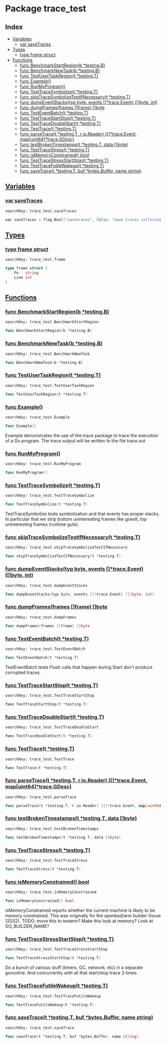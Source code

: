 # Package trace_test

## Index

* [Variables](#var)
    * [var saveTraces](#saveTraces)
* [Types](#type)
    * [type frame struct](#frame)
* [Functions](#func)
    * [func BenchmarkStartRegion(b *testing.B)](#BenchmarkStartRegion)
    * [func BenchmarkNewTask(b *testing.B)](#BenchmarkNewTask)
    * [func TestUserTaskRegion(t *testing.T)](#TestUserTaskRegion)
    * [func Example()](#Example)
    * [func RunMyProgram()](#RunMyProgram)
    * [func TestTraceSymbolize(t *testing.T)](#TestTraceSymbolize)
    * [func skipTraceSymbolizeTestIfNecessary(t *testing.T)](#skipTraceSymbolizeTestIfNecessary)
    * [func dumpEventStacks(typ byte, events []*trace.Event) ([]byte, int)](#dumpEventStacks)
    * [func dumpFrames(frames []frame) []byte](#dumpFrames)
    * [func TestEventBatch(t *testing.T)](#TestEventBatch)
    * [func TestTraceStartStop(t *testing.T)](#TestTraceStartStop)
    * [func TestTraceDoubleStart(t *testing.T)](#TestTraceDoubleStart)
    * [func TestTrace(t *testing.T)](#TestTrace)
    * [func parseTrace(t *testing.T, r io.Reader) ([]*trace.Event, map[uint64]*trace.GDesc)](#parseTrace)
    * [func testBrokenTimestamps(t *testing.T, data []byte)](#testBrokenTimestamps)
    * [func TestTraceStress(t *testing.T)](#TestTraceStress)
    * [func isMemoryConstrained() bool](#isMemoryConstrained)
    * [func TestTraceStressStartStop(t *testing.T)](#TestTraceStressStartStop)
    * [func TestTraceFutileWakeup(t *testing.T)](#TestTraceFutileWakeup)
    * [func saveTrace(t *testing.T, buf *bytes.Buffer, name string)](#saveTrace)


## <a id="var" href="#var">Variables</a>

### <a id="saveTraces" href="#saveTraces">var saveTraces</a>

```
searchKey: trace_test.saveTraces
```

```Go
var saveTraces = flag.Bool("savetraces", false, "save traces collected by tests")
```

## <a id="type" href="#type">Types</a>

### <a id="frame" href="#frame">type frame struct</a>

```
searchKey: trace_test.frame
```

```Go
type frame struct {
	Fn   string
	Line int
}
```

## <a id="func" href="#func">Functions</a>

### <a id="BenchmarkStartRegion" href="#BenchmarkStartRegion">func BenchmarkStartRegion(b *testing.B)</a>

```
searchKey: trace_test.BenchmarkStartRegion
```

```Go
func BenchmarkStartRegion(b *testing.B)
```

### <a id="BenchmarkNewTask" href="#BenchmarkNewTask">func BenchmarkNewTask(b *testing.B)</a>

```
searchKey: trace_test.BenchmarkNewTask
```

```Go
func BenchmarkNewTask(b *testing.B)
```

### <a id="TestUserTaskRegion" href="#TestUserTaskRegion">func TestUserTaskRegion(t *testing.T)</a>

```
searchKey: trace_test.TestUserTaskRegion
```

```Go
func TestUserTaskRegion(t *testing.T)
```

### <a id="Example" href="#Example">func Example()</a>

```
searchKey: trace_test.Example
```

```Go
func Example()
```

Example demonstrates the use of the trace package to trace the execution of a Go program. The trace output will be written to the file trace.out 

### <a id="RunMyProgram" href="#RunMyProgram">func RunMyProgram()</a>

```
searchKey: trace_test.RunMyProgram
```

```Go
func RunMyProgram()
```

### <a id="TestTraceSymbolize" href="#TestTraceSymbolize">func TestTraceSymbolize(t *testing.T)</a>

```
searchKey: trace_test.TestTraceSymbolize
```

```Go
func TestTraceSymbolize(t *testing.T)
```

TestTraceSymbolize tests symbolization and that events has proper stacks. In particular that we strip bottom uninteresting frames like goexit, top uninteresting frames (runtime guts). 

### <a id="skipTraceSymbolizeTestIfNecessary" href="#skipTraceSymbolizeTestIfNecessary">func skipTraceSymbolizeTestIfNecessary(t *testing.T)</a>

```
searchKey: trace_test.skipTraceSymbolizeTestIfNecessary
```

```Go
func skipTraceSymbolizeTestIfNecessary(t *testing.T)
```

### <a id="dumpEventStacks" href="#dumpEventStacks">func dumpEventStacks(typ byte, events []*trace.Event) ([]byte, int)</a>

```
searchKey: trace_test.dumpEventStacks
```

```Go
func dumpEventStacks(typ byte, events []*trace.Event) ([]byte, int)
```

### <a id="dumpFrames" href="#dumpFrames">func dumpFrames(frames []frame) []byte</a>

```
searchKey: trace_test.dumpFrames
```

```Go
func dumpFrames(frames []frame) []byte
```

### <a id="TestEventBatch" href="#TestEventBatch">func TestEventBatch(t *testing.T)</a>

```
searchKey: trace_test.TestEventBatch
```

```Go
func TestEventBatch(t *testing.T)
```

TestEventBatch tests Flush calls that happen during Start don't produce corrupted traces. 

### <a id="TestTraceStartStop" href="#TestTraceStartStop">func TestTraceStartStop(t *testing.T)</a>

```
searchKey: trace_test.TestTraceStartStop
```

```Go
func TestTraceStartStop(t *testing.T)
```

### <a id="TestTraceDoubleStart" href="#TestTraceDoubleStart">func TestTraceDoubleStart(t *testing.T)</a>

```
searchKey: trace_test.TestTraceDoubleStart
```

```Go
func TestTraceDoubleStart(t *testing.T)
```

### <a id="TestTrace" href="#TestTrace">func TestTrace(t *testing.T)</a>

```
searchKey: trace_test.TestTrace
```

```Go
func TestTrace(t *testing.T)
```

### <a id="parseTrace" href="#parseTrace">func parseTrace(t *testing.T, r io.Reader) ([]*trace.Event, map[uint64]*trace.GDesc)</a>

```
searchKey: trace_test.parseTrace
```

```Go
func parseTrace(t *testing.T, r io.Reader) ([]*trace.Event, map[uint64]*trace.GDesc)
```

### <a id="testBrokenTimestamps" href="#testBrokenTimestamps">func testBrokenTimestamps(t *testing.T, data []byte)</a>

```
searchKey: trace_test.testBrokenTimestamps
```

```Go
func testBrokenTimestamps(t *testing.T, data []byte)
```

### <a id="TestTraceStress" href="#TestTraceStress">func TestTraceStress(t *testing.T)</a>

```
searchKey: trace_test.TestTraceStress
```

```Go
func TestTraceStress(t *testing.T)
```

### <a id="isMemoryConstrained" href="#isMemoryConstrained">func isMemoryConstrained() bool</a>

```
searchKey: trace_test.isMemoryConstrained
```

```Go
func isMemoryConstrained() bool
```

isMemoryConstrained reports whether the current machine is likely to be memory constrained. This was originally for the openbsd/arm builder (Issue 12032). TODO: move this to testenv? Make this look at memory? Look at GO_BUILDER_NAME? 

### <a id="TestTraceStressStartStop" href="#TestTraceStressStartStop">func TestTraceStressStartStop(t *testing.T)</a>

```
searchKey: trace_test.TestTraceStressStartStop
```

```Go
func TestTraceStressStartStop(t *testing.T)
```

Do a bunch of various stuff (timers, GC, network, etc) in a separate goroutine. And concurrently with all that start/stop trace 3 times. 

### <a id="TestTraceFutileWakeup" href="#TestTraceFutileWakeup">func TestTraceFutileWakeup(t *testing.T)</a>

```
searchKey: trace_test.TestTraceFutileWakeup
```

```Go
func TestTraceFutileWakeup(t *testing.T)
```

### <a id="saveTrace" href="#saveTrace">func saveTrace(t *testing.T, buf *bytes.Buffer, name string)</a>

```
searchKey: trace_test.saveTrace
```

```Go
func saveTrace(t *testing.T, buf *bytes.Buffer, name string)
```

